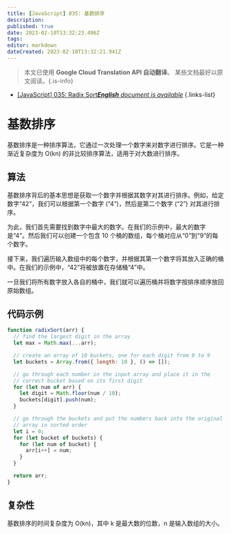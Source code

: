 ```yaml
---
title: [JavaScript] 035: 基数排序
description: 
published: true
date: 2023-02-10T13:32:23.496Z
tags: 
editor: markdown
dateCreated: 2023-02-10T13:32:21.941Z
---
```


> 本文已使用 **Google Cloud Translation API 自动翻译**。
某些文档最好以原文阅读。{.is-info}



- [[JavaScript] 035: Radix Sort***English** document is available*](/en/Knowledge-base/Algorithm/javascript-035-radix-sort)
{.links-list}


# 基数排序

基数排序是一种排序算法，它通过一次处理一个数字来对数字进行排序。它是一种渐近复杂度为 O(kn) 的非比较排序算法，适用于对大数进行排序。

## 算法

基数排序背后的基本思想是获取一个数字并根据其数字对其进行排序。例如，给定数字“42”，我们可以根据第一个数字 (“4”)，然后是第二个数字 (“2”) 对其进行排序。

为此，我们首先需要找到数字中最大的数字。在我们的示例中，最大的数字是“4”。然后我们可以创建一个包含 10 个桶的数组，每个桶对应从“0”到“9”的每个数字。

接下来，我们遍历输入数组中的每个数字，并根据其第一个数字将其放入正确的桶中。在我们的示例中，“42”将被放置在存储桶“4”中。

一旦我们将所有数字放入各自的桶中，我们就可以遍历桶并将数字按排序顺序放回原始数组。

## 代码示例

```javascript
function radixSort(arr) {
  // find the largest digit in the array
  let max = Math.max(...arr);

  // create an array of 10 buckets, one for each digit from 0 to 9
  let buckets = Array.from({ length: 10 }, () => []);

  // go through each number in the input array and place it in the
  // correct bucket based on its first digit
  for (let num of arr) {
    let digit = Math.floor(num / 10);
    buckets[digit].push(num);
  }

  // go through the buckets and put the numbers back into the original
  // array in sorted order
  let i = 0;
  for (let bucket of buckets) {
    for (let num of bucket) {
      arr[i++] = num;
    }
  }

  return arr;
}
```

## 复杂性

基数排序的时间复杂度为 O(kn)，其中 k 是最大数的位数，n 是输入数组的大小。